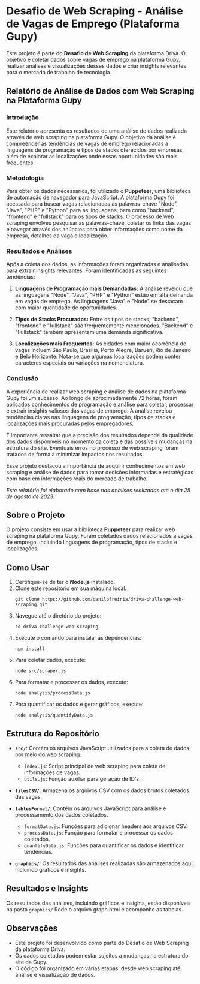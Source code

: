# Desafio de Web Scraping - Análise de Vagas de Emprego (Plataforma Gupy)

Este projeto é parte do **Desafio de Web Scraping** da plataforma Driva. O objetivo é coletar dados sobre vagas de emprego na plataforma Gupy, realizar análises e visualizações desses dados e criar insights relevantes para o mercado de trabalho de tecnologia.

## Relatório de Análise de Dados com Web Scraping na Plataforma Gupy

### Introdução

Este relatório apresenta os resultados de uma análise de dados realizada através de web scraping na plataforma Gupy. O objetivo da análise é compreender as tendências de vagas de emprego relacionadas a linguagens de programação e tipos de stacks oferecidos por empresas, além de explorar as localizações onde essas oportunidades são mais frequentes.

### Metodologia

Para obter os dados necessários, foi utilizado o **Puppeteer**, uma biblioteca de automação de navegador para JavaScript. A plataforma Gupy foi acessada para buscar vagas relacionadas às palavras-chave "Node", "Java", "PHP" e "Python" para as linguagens, bem como "backend", "frontend" e "fullstack" para os tipos de stacks. O processo de web scraping envolveu pesquisar as palavras-chave, coletar os links das vagas e navegar através dos anúncios para obter informações como nome da empresa, detalhes da vaga e localização.

### Resultados e Análises

Após a coleta dos dados, as informações foram organizadas e analisadas para extrair insights relevantes. Foram identificadas as seguintes tendências:

1. **Linguagens de Programação mais Demandadas:** A análise revelou que as linguagens "Node", "Java", "PHP" e "Python" estão em alta demanda em vagas de emprego. As linguagens "Java" e "Node" se destacam com maior quantidade de oportunidades.

2. **Tipos de Stacks Procurados:** Entre os tipos de stacks, "backend", "frontend" e "fullstack" são frequentemente mencionados. "Backend" e "Fullstack" também apresentam uma demanda significativa.

3. **Localizações mais Frequentes:** As cidades com maior ocorrência de vagas incluem São Paulo, Brasília, Porto Alegre, Barueri, Rio de Janeiro e Belo Horizonte. Nota-se que algumas localizações podem conter caracteres especiais ou variações na nomenclatura.

### Conclusão

A experiência de realizar web scraping e análise de dados na plataforma Gupy foi um sucesso. Ao longo de aproximadamente 72 horas, foram aplicados conhecimentos de programação e análise para coletar, processar e extrair insights valiosos das vagas de emprego. A análise revelou tendências claras nas linguagens de programação, tipos de stacks e localizações mais procuradas pelos empregadores.

É importante ressaltar que a precisão dos resultados depende da qualidade dos dados disponíveis no momento da coleta e das possíveis mudanças na estrutura do site. Eventuais erros no processo de web scraping foram tratados de forma a minimizar impactos nos resultados.

Esse projeto destacou a importância de adquirir conhecimentos em web scraping e análise de dados para tomar decisões informadas e estratégicas com base em informações reais do mercado de trabalho.

*Este relatório foi elaborado com base nas análises realizadas até o dia 25 de agosto de 2023.*

## Sobre o Projeto

O projeto consiste em usar a biblioteca **Puppeteer** para realizar web scraping na plataforma Gupy. Foram coletados dados relacionados a vagas de emprego, incluindo linguagens de programação, tipos de stacks e localizações.

## Como Usar

1. Certifique-se de ter o **Node.js** instalado.
2. Clone este repositório em sua máquina local:
   ```
   git clone https://github.com/danilofreiria/driva-challenge-web-scraping.git
   ```
3. Navegue até o diretório do projeto:
   ```
   cd driva-challenge-web-scraping
   ```
4. Execute o comando para instalar as dependências:
   ```
   npm install
   ```
5. Para coletar dados, execute:
   ```
   node src/scraper.js
   ```
6. Para formatar e processar os dados, execute:
   ```
   node analysis/processData.js
   ```
7. Para quantificar os dados e gerar gráficos, execute:
   ```
   node analysis/quantifyData.js
   ```

## Estrutura do Repositório

- **`src/`**: Contém os arquivos JavaScript utilizados para a coleta de dados por meio do web scraping.
  - `index.js`: Script principal de web scraping para coleta de informações de vagas.
  - `utils.js`: Função auxiliar para geração de ID's.

- **`filesCSV/`**: Armazena os arquivos CSV com os dados brutos coletados das vagas.

- **`tablesFormat/`**: Contém os arquivos JavaScript para análise e processamento dos dados coletados.
  - `formatData.js`: Funções para adicionar headers aos arquivos CSV.
  - `processData.js`: Função para formatar e processar os dados coletados.
  - `quantifyData.js`: Funções para quantificar os dados e identificar tendências.

- **`graphics/`**: Os resultados das análises realizadas são armazenados aqui, incluindo gráficos e insights.

## Resultados e Insights

Os resultados das análises, incluindo gráficos e insights, estão disponíveis na pasta `graphics/` Rode o arquivo graph.html e acompanhe as tabelas.

## Observações

- Este projeto foi desenvolvido como parte do Desafio de Web Scraping da plataforma Driva.
- Os dados coletados podem estar sujeitos a mudanças na estrutura do site da Gupy.
- O código foi organizado em várias etapas, desde web scraping até análise e visualização de dados.